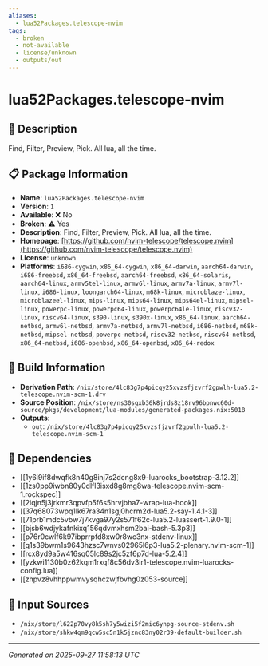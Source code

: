 ```yaml
---
aliases:
  - lua52Packages.telescope-nvim
tags:
  - broken
  - not-available
  - license/unknown
  - outputs/out
---
```


# lua52Packages.telescope-nvim

## 📝 Description

Find, Filter, Preview, Pick. All lua, all the time.

## 📋 Package Information

- **Name**: `lua52Packages.telescope-nvim`
- **Version**: `1`
- **Available**: ❌ No
- **Broken**: ⚠️ Yes
- **Description**: Find, Filter, Preview, Pick. All lua, all the time.
- **Homepage**: [https://github.com/nvim-telescope/telescope.nvim](https://github.com/nvim-telescope/telescope.nvim)
- **License**: `unknown`
- **Platforms**: `i686-cygwin`, `x86_64-cygwin`, `x86_64-darwin`, `aarch64-darwin`, `i686-freebsd`, `x86_64-freebsd`, `aarch64-freebsd`, `x86_64-solaris`, `aarch64-linux`, `armv5tel-linux`, `armv6l-linux`, `armv7a-linux`, `armv7l-linux`, `i686-linux`, `loongarch64-linux`, `m68k-linux`, `microblaze-linux`, `microblazeel-linux`, `mips-linux`, `mips64-linux`, `mips64el-linux`, `mipsel-linux`, `powerpc-linux`, `powerpc64-linux`, `powerpc64le-linux`, `riscv32-linux`, `riscv64-linux`, `s390-linux`, `s390x-linux`, `x86_64-linux`, `aarch64-netbsd`, `armv6l-netbsd`, `armv7a-netbsd`, `armv7l-netbsd`, `i686-netbsd`, `m68k-netbsd`, `mipsel-netbsd`, `powerpc-netbsd`, `riscv32-netbsd`, `riscv64-netbsd`, `x86_64-netbsd`, `i686-openbsd`, `x86_64-openbsd`, `x86_64-redox`

## 🔧 Build Information

- **Derivation Path**: `/nix/store/4lc83g7p4picqy25xvzsfjzvrf2gpwlh-lua5.2-telescope.nvim-scm-1.drv`
- **Source Position**: `/nix/store/ns30sqxb36k8jrds8z18rv96bpnwc60d-source/pkgs/development/lua-modules/generated-packages.nix:5018`
- **Outputs**:
  - `out`:  `/nix/store/4lc83g7p4picqy25xvzsfjzvrf2gpwlh-lua5.2-telescope.nvim-scm-1`

## 🔗 Dependencies

- [[1y6i9if8dwqfk8n40g8inj7s2dcng8x9-luarocks_bootstrap-3.12.2]]
- [[1zs0pp9iwbn80y0dlfl3isxd8g8mg8wa-telescope.nvim-scm-1.rockspec]]
- [[2iqjn5j3jrkmr3qpvfp5f6s5hrvjbha7-wrap-lua-hook]]
- [[37q68073wpq1lk67ra34n1sgj0hcrm2d-lua5.2-say-1.4.1-3]]
- [[71prb1mdc5vbw7j7kvga97y2s571f62c-lua5.2-luassert-1.9.0-1]]
- [[bjsb6wdjykafnkixq156qdvmxhsm2bai-bash-5.3p3]]
- [[p76r0cwlf6k97ibprrpfd8xw0r8wc3nx-stdenv-linux]]
- [[q1s39bwm1s9643hzsc7wnvs02965l6p3-lua5.2-plenary.nvim-scm-1]]
- [[rcx8yd9a5w416sq05lc89s2jc5zf6p7d-lua-5.2.4]]
- [[yzkwi1130b0z62kqm1rxqf8c56dv3ir1-telescope.nvim-luarocks-config.lua]]
- [[zhpvz8vhhppwmvysqhczwjfbvhg0z053-source]]

## 📁 Input Sources

- `/nix/store/l622p70vy8k5sh7y5wizi5f2mic6ynpg-source-stdenv.sh`
- `/nix/store/shkw4qm9qcw5sc5n1k5jznc83ny02r39-default-builder.sh`

---
*Generated on 2025-09-27 11:58:13 UTC*

